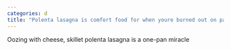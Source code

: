 ```yaml
---
categories: d
title: "Polenta lasagna is comfort food for when youre burned out on pasta"
---
```

Oozing with cheese, skillet polenta lasagna is a one-pan miracle